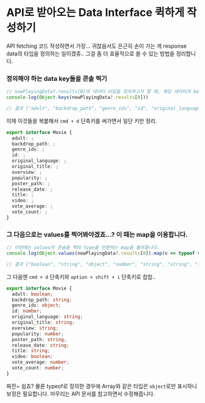# API로 받아오는 Data Interface 퀵하게 작성하기

API fetching 코드 작성하면서 가장... 귀찮음서도 은근히 손이 가는 게 response data의 
타입을 정의하는 일이겠쥬..
그걸 좀 더 효율적으로 쓸 수 있는 방법을 정리합니다.

### 정의해야 하는 data key들을 콘솔 찍기
```ts
// nowPlayingData?.results[0]의 데이터 타입을 정의하고자 할 때, 해당 데이터의 key를 콘솔찍습니다.
console.log(Object.keys(nowPlayingData?.results[0]))

// 결과 ["adult", "backdrop_path", "genre_ids", "id", "original_language", "original_title", "overview", "popularity", "poster_path", "release_date", "title", "video", "vote_average", "vote_count"]
``` 

이제 이것들을 복붙해서 `cmd + d` 단축키를 써가면서 일단 키만 정리.

```ts
export interface Movie {
  adult: ;
  backdrop_path: ;
  genre_ids: ;
  id: ;
  original_language: ;
  original_title: ;
  overview: ;
  popularity: ;
  poster_path: ;
  release_date: ;
  title: ;
  video: ;
  vote_average: ;
  vote_count: ;
} 
```

### 그 다음으로는 values를 찍어봐야겠죠...? 이 때는 map을 이용합니다.

```ts
// 이번에는 values의 콘솔을 찍되 type을 반환하는 map을 돌려줍니다.
console.log(Object.values(nowPlayingData?.results[0]).map(v => typeof v))

// 결과 ["boolean", "string", "object", "number", "string", "string", "string", "number", "string", "string", "string", "boolean", "number", "number"]
```

그 다음엔 `cmd + d` 단축키와 `option + shift + i` 단축키로 찹찹..

```ts
export interface Movie {
  adult: boolean;
  backdrop_path: string;
  genre_ids: object;
  id: number;
  original_language: string;
  original_title: string;
  overview: string;
  popularity: number;
  poster_path: string;
  release_date: string;
  title: string;
  video: boolean;
  vote_average: number;
  vote_count: number;
} 
```

짜잔~ 쉽죠? 
물론 typeof로 정의한 경우에 Array와 같은 타입은 `object`로만 표시하니 보정은 필요합니다.
마무리는 API 문서를 참고하면서 수정해줍니다.
